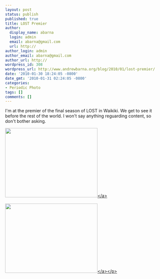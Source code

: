 ```yaml
---
layout: post
status: publish
published: true
title: LOST Premier
author:
  display_name: abarna
  login: admin
  email: abarna@gmail.com
  url: http://
author_login: admin
author_email: abarna@gmail.com
author_url: http://
wordpress_id: 308
wordpress_url: http://www.andrewbarna.org/blog/2010/01/lost-premier/
date: '2010-01-30 18:24:05 -0800'
date_gmt: '2010-01-31 02:24:05 -0800'
categories:
- Periodic Photo
tags: []
comments: []
---
```

<p>I'm at the premier of the final season of LOST in Waikiki. We get to see it before the rest of the world. I won't say anything reguarding content, so don't bother asking.</p>
<p><a href="http:&#47;&#47;www.andrewbarna.org&#47;blog&#47;wp-content&#47;uploads&#47;2010&#47;01&#47;l_2048_1536_612DB5AB-B536-4611-BD4E-C00371D9DB7A.jpeg"><img src="http:&#47;&#47;www.andrewbarna.org&#47;blog&#47;wp-content&#47;uploads&#47;2010&#47;01&#47;l_2048_1536_612DB5AB-B536-4611-BD4E-C00371D9DB7A.jpeg" alt="" width="300" height="225" class="alignnone size-full wp-image-364" &#47;><&#47;a><br &#47;><br &#47;><a href="http:&#47;&#47;www.andrewbarna.org&#47;blog&#47;wp-content&#47;uploads&#47;2010&#47;01&#47;l_2048_1536_9512FF1B-A737-4EE9-A30C-50DDD14EA48E.jpeg"><img src="http:&#47;&#47;www.andrewbarna.org&#47;blog&#47;wp-content&#47;uploads&#47;2010&#47;01&#47;l_2048_1536_9512FF1B-A737-4EE9-A30C-50DDD14EA48E.jpeg" alt="" width="300" height="225" class="alignnone size-full wp-image-364" &#47;><&#47;a><&#47;p></p>
